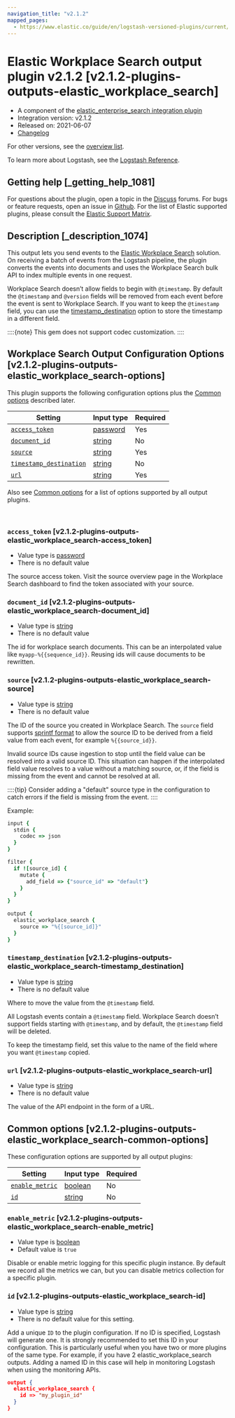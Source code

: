 ```yaml
---
navigation_title: "v2.1.2"
mapped_pages:
  - https://www.elastic.co/guide/en/logstash-versioned-plugins/current/v2.1.2-plugins-outputs-elastic_workplace_search.html
---
```


# Elastic Workplace Search output plugin v2.1.2 [v2.1.2-plugins-outputs-elastic_workplace_search]


* A component of the [elastic_enterprise_search integration plugin](integration-elastic_enterprise_search-index.md)
* Integration version: v2.1.2
* Released on: 2021-06-07
* [Changelog](https://github.com/logstash-plugins/logstash-integration-elastic_enterprise_search/blob/v2.1.2/CHANGELOG.md)

For other versions, see the [overview list](output-elastic_workplace_search-index.md).

To learn more about Logstash, see the [Logstash Reference](logstash://reference/index.md).

## Getting help [_getting_help_1081]

For questions about the plugin, open a topic in the [Discuss](http://discuss.elastic.co) forums. For bugs or feature requests, open an issue in [Github](https://github.com/logstash-plugins/logstash-integration-elastic_enterprise_search). For the list of Elastic supported plugins, please consult the [Elastic Support Matrix](https://www.elastic.co/support/matrix#matrix_logstash_plugins).


## Description [_description_1074]

This output lets you send events to the [Elastic Workplace Search](https://www.elastic.co/workplace-search) solution. On receiving a batch of events from the Logstash pipeline, the plugin converts the events into documents and uses the Workplace Search bulk API to index multiple events in one request.

Workplace Search doesn’t allow fields to begin with `@timestamp`. By default the `@timestamp` and `@version` fields will be removed from each event before the event is sent to Workplace Search. If you want to keep the `@timestamp` field, you can use the [timestamp_destination](v2-1-2-plugins-outputs-elastic_workplace_search.md#v2.1.2-plugins-outputs-elastic_workplace_search-timestamp_destination) option to store the timestamp in a different field.

::::{note}
This gem does not support codec customization.
::::



## Workplace Search Output Configuration Options [v2.1.2-plugins-outputs-elastic_workplace_search-options]

This plugin supports the following configuration options plus the [Common options](v2-1-2-plugins-outputs-elastic_workplace_search.md#v2.1.2-plugins-outputs-elastic_workplace_search-common-options) described later.

| Setting | Input type | Required |
| --- | --- | --- |
| [`access_token`](v2-1-2-plugins-outputs-elastic_workplace_search.md#v2.1.2-plugins-outputs-elastic_workplace_search-access_token) | [password](logstash://reference/configuration-file-structure.md#password) | Yes |
| [`document_id`](v2-1-2-plugins-outputs-elastic_workplace_search.md#v2.1.2-plugins-outputs-elastic_workplace_search-document_id) | [string](logstash://reference/configuration-file-structure.md#string) | No |
| [`source`](v2-1-2-plugins-outputs-elastic_workplace_search.md#v2.1.2-plugins-outputs-elastic_workplace_search-source) | [string](logstash://reference/configuration-file-structure.md#string) | Yes |
| [`timestamp_destination`](v2-1-2-plugins-outputs-elastic_workplace_search.md#v2.1.2-plugins-outputs-elastic_workplace_search-timestamp_destination) | [string](logstash://reference/configuration-file-structure.md#string) | No |
| [`url`](v2-1-2-plugins-outputs-elastic_workplace_search.md#v2.1.2-plugins-outputs-elastic_workplace_search-url) | [string](logstash://reference/configuration-file-structure.md#string) | Yes |

Also see [Common options](v2-1-2-plugins-outputs-elastic_workplace_search.md#v2.1.2-plugins-outputs-elastic_workplace_search-common-options) for a list of options supported by all output plugins.

 

### `access_token` [v2.1.2-plugins-outputs-elastic_workplace_search-access_token]

* Value type is [password](logstash://reference/configuration-file-structure.md#password)
* There is no default value

The source access token. Visit the source overview page in the Workplace Search dashboard to find the token associated with your source.


### `document_id` [v2.1.2-plugins-outputs-elastic_workplace_search-document_id]

* Value type is [string](logstash://reference/configuration-file-structure.md#string)
* There is no default value

The id for workplace search documents. This can be an interpolated value like `myapp-%{{sequence_id}}`. Reusing ids will cause documents to be rewritten.


### `source` [v2.1.2-plugins-outputs-elastic_workplace_search-source]

* Value type is [string](logstash://reference/configuration-file-structure.md#string)
* There is no default value

The ID of the source you created in Workplace Search. The `source` field supports [sprintf format](logstash://reference/event-dependent-configuration.md#sprintf) to allow the source ID to be derived from a field value from each event, for example `%{{source_id}}`.

Invalid source IDs cause ingestion to stop until the field value can be resolved into a valid source ID. This situation can happen if the interpolated field value resolves to a value without a matching source, or, if the field is missing from the event and cannot be resolved at all.

::::{tip}
Consider adding a "default" source type in the configuration to catch errors if the field is missing from the event.
::::


Example:

```ruby
input {
  stdin {
    codec => json
  }
}

filter {
  if ![source_id] {
    mutate {
      add_field => {"source_id" => "default"}
    }
  }
}

output {
  elastic_workplace_search {
    source => "%{[source_id]}"
  }
}
```


### `timestamp_destination` [v2.1.2-plugins-outputs-elastic_workplace_search-timestamp_destination]

* Value type is [string](logstash://reference/configuration-file-structure.md#string)
* There is no default value

Where to move the value from the `@timestamp` field.

All Logstash events contain a `@timestamp` field. Workplace Search doesn’t support fields starting with `@timestamp`, and by default, the `@timestamp` field will be deleted.

To keep the timestamp field, set this value to the name of the field where you want `@timestamp` copied.


### `url` [v2.1.2-plugins-outputs-elastic_workplace_search-url]

* Value type is [string](logstash://reference/configuration-file-structure.md#string)
* There is no default value

The value of the API endpoint in the form of a URL.



## Common options [v2.1.2-plugins-outputs-elastic_workplace_search-common-options]

These configuration options are supported by all output plugins:

| Setting | Input type | Required |
| --- | --- | --- |
| [`enable_metric`](v2-1-2-plugins-outputs-elastic_workplace_search.md#v2.1.2-plugins-outputs-elastic_workplace_search-enable_metric) | [boolean](logstash://reference/configuration-file-structure.md#boolean) | No |
| [`id`](v2-1-2-plugins-outputs-elastic_workplace_search.md#v2.1.2-plugins-outputs-elastic_workplace_search-id) | [string](logstash://reference/configuration-file-structure.md#string) | No |

### `enable_metric` [v2.1.2-plugins-outputs-elastic_workplace_search-enable_metric]

* Value type is [boolean](logstash://reference/configuration-file-structure.md#boolean)
* Default value is `true`

Disable or enable metric logging for this specific plugin instance. By default we record all the metrics we can, but you can disable metrics collection for a specific plugin.


### `id` [v2.1.2-plugins-outputs-elastic_workplace_search-id]

* Value type is [string](logstash://reference/configuration-file-structure.md#string)
* There is no default value for this setting.

Add a unique `ID` to the plugin configuration. If no ID is specified, Logstash will generate one. It is strongly recommended to set this ID in your configuration. This is particularly useful when you have two or more plugins of the same type. For example, if you have 2 elastic_workplace_search outputs. Adding a named ID in this case will help in monitoring Logstash when using the monitoring APIs.

```json
output {
  elastic_workplace_search {
    id => "my_plugin_id"
  }
}
```



